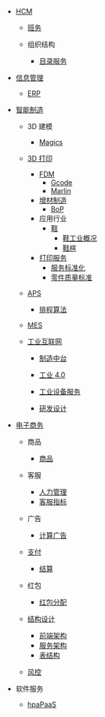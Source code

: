   - [HCM](/HCM/README.md)
    - [班务](/HCM/班务/README.md)
      
    - 组织结构
      - [目录服务](/HCM/组织结构/目录服务.md)
  - [信息管理](/信息管理/README.md)
    - [ERP](/信息管理/ERP/README.md)
      
  - [智能制造](/智能制造/README.md)
    - 3D 建模
      - [Magics](/智能制造/3D%20建模/Magics/README.md)
        
    - [3D 打印](/智能制造/3D%20打印/README.md)
      - [FDM](/智能制造/3D%20打印/FDM/README.md)
        - [Gcode](/智能制造/3D%20打印/FDM/Gcode.md)
        - [Marlin](/智能制造/3D%20打印/FDM/Marlin.md)
      - [增材制造](/智能制造/3D%20打印/增材制造/README.md)
        - [BoP](/智能制造/3D%20打印/增材制造/BoP.md)
      - 应用行业
        - [鞋](/智能制造/3D%20打印/应用行业/鞋/README.md)
          - [鞋工业概况](/智能制造/3D%20打印/应用行业/鞋/鞋工业概况.md)
          - [鞋楦](/智能制造/3D%20打印/应用行业/鞋/鞋楦.md)
      - [打印服务](/智能制造/3D%20打印/打印服务/README.md)
        - [服务标准化](/智能制造/3D%20打印/打印服务/服务标准化.md)
        - [零件质量标准](/智能制造/3D%20打印/打印服务/零件质量标准.md)
    - [APS](/智能制造/APS/README.md)
      - [排程算法](/智能制造/APS/排程算法.md)
    - [MES](/智能制造/MES/README.md)
      
    - [工业互联网](/智能制造/工业互联网/README.md)
      - [制造中台](/智能制造/工业互联网/制造中台/README.md)
        
      - [工业 4.0](/智能制造/工业互联网/工业%204.0/README.md)
        
      - [工业设备服务](/智能制造/工业互联网/工业设备服务/README.md)
        
      - [研发设计](/智能制造/工业互联网/研发设计/README.md)
        
  - [电子商务](/电子商务/README.md)
    - 商品
      - [商品](/电子商务/商品/商品.md)
    - 客服
      - [人力管理](/电子商务/客服/人力管理.md)
      - [客服指标](/电子商务/客服/客服指标.md)
    - 广告
      - [计算广告](/电子商务/广告/计算广告.md)
    - [支付](/电子商务/支付/README.md)
      - [结算](/电子商务/支付/结算/README.md)
        
    - 红包
      - [红包分配](/电子商务/红包/红包分配.md)
    - [结构设计](/电子商务/结构设计/README.md)
      - [前端架构](/电子商务/结构设计/前端架构.md)
      - [服务架构](/电子商务/结构设计/服务架构.md)
      - [表结构](/电子商务/结构设计/表结构.md)
    - [风控](/电子商务/风控/README.md)
      
  - 软件服务
    - [hpaPaaS](/软件服务/hpaPaaS/README.md)
      